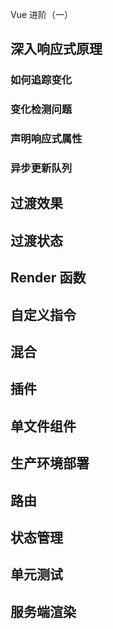 Vue 进阶（一）

## 深入响应式原理

### 如何追踪变化
### 变化检测问题
### 声明响应式属性
### 异步更新队列

## 过渡效果

## 过渡状态

## Render 函数
 
## 自定义指令

## 混合

## 插件

## 单文件组件

## 生产环境部署

## 路由

## 状态管理

## 单元测试

## 服务端渲染

